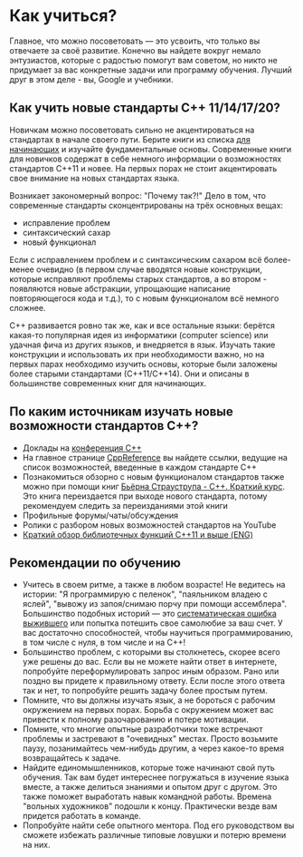 # Как учиться?

Главное, что можно посоветовать — это усвоить, что только вы отвечаете за своё развитие. Конечно вы найдете вокруг немало энтузиастов, которые с радостью помогут вам советом, но никто не придумает за вас конкретные задачи или программу обучения. Лучший друг в этом деле - вы, Google и учебники.

## Как учить новые стандарты C++ 11/14/17/20?

Новичкам можно посоветовать сильно не акцентироваться на стандартах в начале своего пути. Берите книги из списка [для начинающих](Books/PreJunior.md) и изучайте фундаментальные основы. Современные книги для новичков содержат в себе немного информации о возможностях стандартов C++11 и новее. На первых порах не стоит акцентировать свое внимание на новых стандартах языка. 

Возникает закономерный вопрос: "Почему так?!" Дело в том, что современные стандарты сконцентрированы на трёх основных вещах:

- исправление проблем
- синтаксический сахар
- новый функционал

Если с исправлением проблем и с синтаксическим сахаром всё более-менее очевидно (в первом случае вводятся новые конструкции, которые исправляют проблемы старых стандартов, а во втором - появляются новые абстракции, упрощающие написание повторяющегося кода и т.д.), то с новым функционалом всё немного сложнее. 

C++ развивается ровно так же, как и все остальные языки: берётся какая-то популярная идея из информатики (computer science) или удачная фича из других языков, и внедряется в язык. Изучать такие конструкции и использовать их при необходимости важно, но на первых парах необходимо изучить основы, которые были заложены более старыми стандартами (С++11/С++14). Они и описаны в большинстве современных книг для начинающих. 

## По каким источникам изучать новые возможности стандартов C++?

- Доклады на [конференция C++](CommunitySources.md)
- На главное странице [CppReference](https://en.cppreference.com/w/cpp) вы найдете ссылки, ведущие на список возможностей, введенные в каждом стандарте С++
- Познакомиться обзорно с новым функционалом стандартов также можно при помощи книг [Бьёрна Страуструпа - C++. Краткий курс](https://www.ozon.ru/product/yazyk-programmirovaniya-c-kratkiy-kurs-150586178). Это книга переиздается при выходе нового стандарта, потому рекомендуем следить за переизданиями этой книги
- Профильные форумы/чаты/обсуждения
- Ролики с разбором новых возможностей стандартов на YouTube
- [Краткий обзор библиотечных функций C++11 и выше (ENG)](https://github.com/AnthonyCalandra/modern-cpp-features)

## Рекомендации по обучению

- Учитесь в своем ритме, а также в любом возрасте! Не ведитесь на истории: "Я программирую с пеленок", "паяльником владею с яслей", "вывожу из запоя/снимаю порчу при помощи ассемблера". Большинство подобных историй — это [систематическая ошибка выжившего](https://ru.wikipedia.org/wiki/Систематическая_ошибка_выжившего) или попытка потешить свое самолюбие за ваш счет. У вас достаточно способностей, чтобы научиться программированию, в том числе с нуля, в том числе и на C++!
- Большинство проблем, с которыми вы столкнетесь, скорее всего уже решены до вас. Если вы не можете найти ответ в интернете, попробуйте переформулировать запрос иным образом. Рано или поздно вы придете к правильному ответу. Если после этого ответа так и нет, то попробуйте решить задачу более простым путем.
- Помните, что вы должны изучать язык, а не бороться с рабочим окружением на первых порах. Борьба с окружением может вас привести к полному разочарованию и потере мотивации.
- Помните, что многие опытные разработчики тоже встречают проблемы и застревают в "очевидных" местах. Просто возьмите паузу, позанимайтесь чем-нибудь другим, а через какое-то время возвращайтесь к задаче.
- Найдите единомышленников, которые тоже начинают свой путь обучения. Так вам будет интереснее погружаться в изучение языка вместе, а также делиться знаниями и опытом друг с другом. Это также поможет выработать навык командной работы. Времена "вольных художников" подошли к концу. Практически везде вам придется работать в команде.
- Попробуйте найти себе опытного ментора. Под его руководством вы сможете избежать различные типовые ловушки и потерю времени на них.
